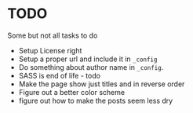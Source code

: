 # TODO

Some but not all tasks to do

* Setup License right
* Setup a proper url and include it in `_config`
* Do something about author name in `_config`.
* SASS is end of life - todo
* Make the page show just titles and in reverse order
* Figure out a better color scheme
* figure out how to make the posts seem less dry
